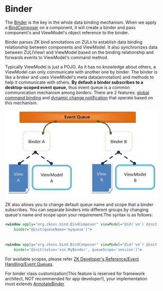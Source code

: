 # Binder
The [Binder](http://www.zkoss.org/javadoc/latest/zk/org/zkoss/bind/Binder.html) is the key in the whole data binding mechanism. When we apply a [BindComposer](http://www.zkoss.org/javadoc/latest/zk/org/zkoss/bind/BindComposer.html) on a component, it will create a binder and pass component's and ViewModel's object reference to the binder.

Binder parses ZK bind annotations on ZULs to establish data binding relationship between components and ViewModel. It also synchronizes data between ZUL(View) and ViewModel based on the binding relationship and forwards events to ViewModel's command method.

Typically ViewModel is just a POJO. As it has no knowledge about others, a ViewModel can only communicate with another one by binder. The binder
is like a broker and uses ViewModel's meta data(annotation) and methods to help it communicate with others. **By default a binder subscribes to a desktop-scoped event queue**, thus event queue is a common communication mechanism among binders. There are 2 features: [global command binding](./global_command_binding.html) and [dynamic change notification](../viewmodel/notification.html) that operate based on this mechanism.

![MVVM Binder](../images/Mvvm-binder.png)

ZK also allows you to change default queue name and scope that a binder subscribes. You can separate binders into different groups by changing queue's name and scope upon your requirement.The syntax is as follows:
```xml
<window apply="org.zkoss.bind.BindComposer" viewModel="@id('vm') @init('foo.MyViewModel')"
    binder="@init(queueName='myqueue')">


<window apply="org.zkoss.bind.BindComposer" viewModel="@id('vm') @init('foo.MyViewModel')"
    binder="@init(value='xxx.MyBinder', queueScope='session')">
```
For available scopes, please refer [ZK Developer's Reference/Event Handling/Event Queues](http://books.zkoss.org/wiki/ZK_Developer%27s_Reference/Event_Handling/Event_Queues).

For binder class customization(This feature is reserved for framework architect, NOT recommended for app developer!), your implementation must extends [AnnotateBinder](http://www.zkoss.org/javadoc/latest/zk/org/zkoss/bind/AnnotateBinder.html)
